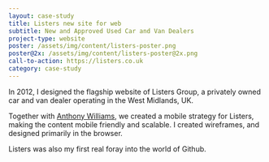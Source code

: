 ```yaml
---
layout: case-study
title: Listers new site for web
subtitle: New and Approved Used Car and Van Dealers
project-type: website
poster: /assets/img/content/listers-poster.png
poster@2x: /assets/img/content/listers-poster@2x.png
call-to-action: https://listers.co.uk
category: case-study
---
```

<div class="text-col t--center">
  <p class="lede">In 2012, I designed the flagship website of Listers Group, a privately owned car and van dealer operating in the West Midlands, UK.</p>
  <p>Together with <a href="http://twitter.com/abitgone">Anthony Williams</a>, we created a mobile strategy for Listers, making the content mobile friendly and scalable. I created wireframes, and designed primarily in the browser.</p>
  <p>Listers was also my first real foray into the world of Github.</p>
</div>
